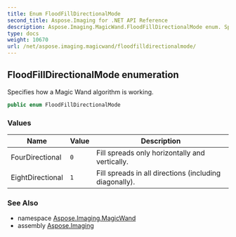 ```yaml
---
title: Enum FloodFillDirectionalMode
second_title: Aspose.Imaging for .NET API Reference
description: Aspose.Imaging.MagicWand.FloodFillDirectionalMode enum. Specifies how a Magic Wand algorithm is working
type: docs
weight: 10670
url: /net/aspose.imaging.magicwand/floodfilldirectionalmode/
---
```

## FloodFillDirectionalMode enumeration

Specifies how a Magic Wand algorithm is working.

```csharp
public enum FloodFillDirectionalMode
```

### Values

| Name | Value | Description |
| --- | --- | --- |
| FourDirectional | `0` | Fill spreads only horizontally and vertically. |
| EightDirectional | `1` | Fill spreads in all directions (including diagonally). |

### See Also

* namespace [Aspose.Imaging.MagicWand](../../aspose.imaging.magicwand/)
* assembly [Aspose.Imaging](../../)


